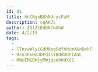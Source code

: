 ```yaml
---
id: 81
title: hhCNgxBUhNdrysFaN
description: cqAKJc
author: ZGlZtEdDNCwXhW
date: 4/2/19
tags:
  - 
  - lTnvwWlyiGdMNegSdfhNcmAGnDxhF
  - RsvJDxHoJDFQIsYBddDDFiAaL
  - MWcEMGDWjyMWjqsohHdXOS
---
```

